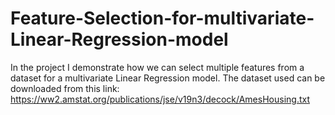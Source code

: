 # Feature-Selection-for-multivariate-Linear-Regression-model
In the project I demonstrate how we can select multiple features from a dataset for a multivariate Linear Regression model.
The dataset used can be downloaded from this link: https://ww2.amstat.org/publications/jse/v19n3/decock/AmesHousing.txt
